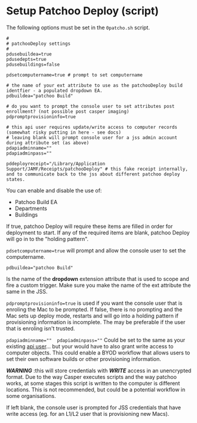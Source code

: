 Setup Patchoo Deploy (script)
=============================

The following options must be set in the `0patcho.sh` script.

```
#
# patchooDeploy settings
#
pdusebuildea=true
pdusedepts=true
pdusebuildings=false

pdsetcomputername=true # prompt to set computername

# the name of your ext attribute to use as the patchooDeploy build identfier - a populated dropdown EA.
pdbuildea="patchoo Build"

# do you want to prompt the console user to set attributes post enrollment? (not possible post casper imaging)
pdpromptprovisioninfo=true

# this api user requires update/write access to computer records (somewhat risky putting in here - see docs) 
# leaving blank will prompt console user for a jss admin account during attribute set (as above)
pdapiadminname=""
pdapiadminpass=""

pddeployreceipt="/Library/Application Support/JAMF/Receipts/patchooDeploy" # this fake receipt internally, and to communicate back to the jss about different patchoo deploy states.

```

You can enable and disable the use of:

* Patchoo Build EA
* Departments
* Buildings

If true, patchoo Deploy will require these items are filled in order for deployment to start. If any of the required items are blank, patchoo Deploy will go in to the "holding pattern".

`pdsetcomputername=true`  will prompt and allow the console user to set the computername.

`pdbuildea="patchoo Build"` 

Is the name of the **dropdown** extension attribute that is used to scope and fire a custom trigger. Make sure you make the name of the ext attribute the same in the JSS.

`pdpromptprovisioninfo=true` is used if you want the console user that is enroling the Mac to be prompted. If false, there is no prompting and the Mac sets up deploy mode, restarts and will go into a holding pattern if provisioning information is incomplete. The may be preferable if the user that is enroling isn't trusted.

`
pdapiadminname=""  pdapiadminpass=""
`
Could be set to the same as your existing [api user](setup_jss_api_access.md)... but your would have to also grant write access to computer objects. This could enable a BYOD workflow that allows users to set their own software builds or other provisioning information. 

***WARNING*** :this will store credentials with ***WRITE*** access in an unencrypted format. Due to the way Casper executes scripts and the way patchoo works, at some stages this script is written to the computer is different locations. This is not recommended, but could be a potential workflow in some organisations.

If left blank, the console user is prompted for JSS credentials that have write access (eg. for an L1/L2 user that is provisioning new Macs).


